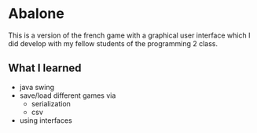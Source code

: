 # Abalone
This is a version of the french game with a graphical user interface which I did develop with my fellow students of the programming 2 class.

## What I learned
- java swing
- save/load different games via
  + serialization
  + csv
- using interfaces
